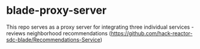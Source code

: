 # blade-proxy-server
This repo serves as a proxy server for integrating three individual services - 
  reviews
  neighborhood
  recommendations (https://github.com/hack-reactor-sdc-blade/Recommendations-Service)
